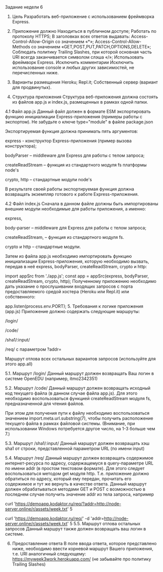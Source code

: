 Задание недели 6
1. Цель
Разработать веб-приложение с использованием фреймворка Express.

2. Приложение должно
Находиться в публичном доступе;
Работать по протоколу HTTPS;
В заголовках всех ответов выдавать:
Access-Control-Allow-Origin со значением «*»;
Access-Control-Allow-Methods со значением «GET,POST,PUT,PATCH,OPTIONS,DELETE»;
Соблюдать политику Trailing Slashes, при которой основная часть URI всегда заканчивается символом слэша «/»;
Использовать фреймворк Express.
Исключить комментарии
Исключить использование console и любых других зависимостей, не перечисленных ниже.
3. Варианты размещения
Heroku;
Repl.it;
Собственный сервер (вариант для продвинутых).
4. Структура приложения
Структура веб-приложения должна состоять из файлов app.js и index.js, размещенных в рамках одной папки.

4.1 Файл app.js
Данный файл должен в формате ESM экспортировать функцию инициалиации Express-приложения (примеры работы с экспортом). Не забудьте о ключе type="module" в файле package.json

Экспортируемая функция должна принимать пять аргументов:

express - конструктор Express-приложения (пример вызова конструктора);

bodyParser – middleware для Express для работы с телом запроса;

createReadStream – функция из стандартного модуля fs платформы node's

crypto, http – стандартные модули node's

В результате своей работы экспортируемая функция должна возвращать экземпляр готового к работе Express-приложения.

4.2 Файл index.js
Сначала в данном файле должны быть импортированы внешние модули необходимые для работы приложения, а именно:

express,

body-parser – middleware для Express для работы с телом запроса;

createReadStream, – функция из стандартного модуля fs.

crypto и http – стандартные модули.

Затем из файла app.js необходимо импортировать функцию инициализации Express-приложения, которую необходимо вызвать, передав в неё express, bodyParser, createReadStream, crypto и http:

import appSrc from './app.js';
const app = appSrc(express, bodyParser, createReadStream, crypto, http);
Полученному приложению необходимо дать указание о прослушивании входящих запросов с порта предоставляемого средой хостера (Heroku или Repl.it) или собственного:

app.listen(process.env.PORT);
5. Требования к логике приложения (app.js)
Приложение должно содержать следующие маршруты:

/login/

/code/

/sha1/:input/

/req/ с параметром ?addr=

Маршрут отлова всех остальных вариантов запросов (используйте для этого app.all)

5.1. Маршрут /login/
Данный маршрут должен возвращать Ваш логин в системе OpenEDU (например, itmo2342351)

5.2. Маршрут /code/
Данный маршрут должен возвращать исходный код текущего файла (в данном случае файла app.js). Для этого необходимо воспользоваться функцией createReadStream модуля fs, предназначенной для чтения файлов.

При этом для получения пути к файлу необходимо воспользоваться значением import.meta.url.substring(7), чтобы получить расположение текущего файла в рамках файловой системы. (Внимание, при использовании Windows потребуется другое число, на 1-3 больше чем 7.)

5.3. Маршрут /sha1/:input/
Данный маршрут должен возвращать хэш sha1 от строки, представленной параметром URL (по имени input)

5.4. Маршрут /req/
Данный маршрут должен возвращать содержимое интернет-ресурса по адресу, содержащемуся в query-параметре URL по имени addr (в простом текстовом формате). Для этого следует воспользоваться методом get модуля http. Т.е. приложение должно обратиться по адресу, который ему передан, прочитать его содержимое и тут же вернуть в качестве ответа. Данный маршрут должен обрабатываться методами GET и POST c возможностью в последнем случае получить значение addr из тела запроса, например

curl 'https://demoapp.kodaktor.ru/req/?addr=http://node-server.online/r/assets/week.txt'
5

curl 'https://demoapp.kodaktor.ru/req/' -d 'addr=http://node-server.online/r/assets/week.txt'
5
5.5. Маршрут отлова остальных запросов
Данный маршрут также должен возвращать ваш логин в системе.

6. Предоставление ответа
В поле ввода ответа, которое представлено ниже, необходимо ввести корневой маршрут Вашего приложения, т.е. URI аналогичный следующему: https://myweek3work.herokuapp.com/ (не забывайте про политику Trailing Slashes)
